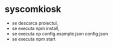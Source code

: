 # syscomkiosk

- se descarca proiectul,
- se executa npm install,
- se executa cp config.example.json config.json
- se executa npm start